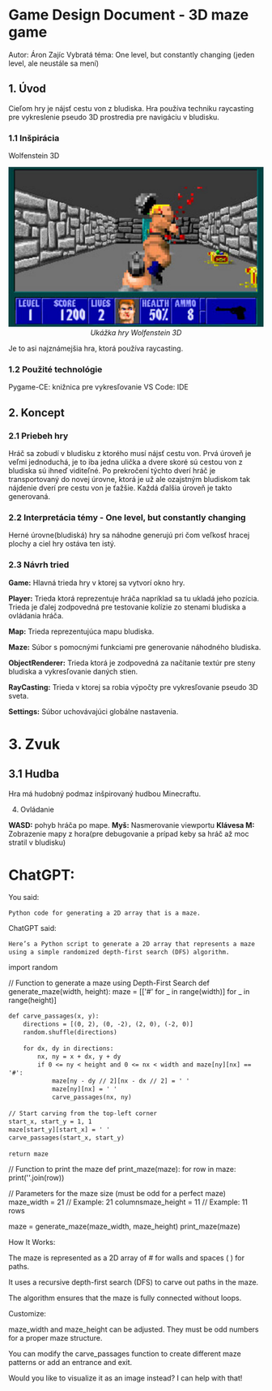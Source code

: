 # Game Design Document - 3D maze game

Autor: Áron Zajíc
Vybratá téma: One level, but constantly changing (jeden level, ale neustále sa mení)

## 1. Úvod

Cieľom hry je nájsť cestu von z bludiska. Hra používa techniku raycasting pre vykreslenie pseudo 3D prostredia pre navigáciu v bludisku.

### 1.1 Inšpirácia

Wolfenstein 3D

<p align="center">
  <img src="https://github.com/AronZajic/ZajicOT/blob/main/screenshot.jpg" alt="Wolfenstein 3D">
  <br>
  <em>Ukážka hry Wolfenstein 3D</em>
</p>


Je to asi najznámejšia hra, ktorá používa raycasting.

### 1.2 Použité technológie

Pygame-CE: knižnica pre vykresľovanie
VS Code: IDE

## 2. Koncept

### 2.1 Priebeh hry

Hráč sa zobudí v bludisku z ktorého musí nájsť cestu von. Prvá úroveň je veľmi jednoduchá, je to iba jedna ulička a dvere skoré sú cestou von z bludiska sú ihneď viditeľné. Po prekročení týchto dverí hráč je transportovaný do novej úrovne, ktorá je už ale ozajstným bludiskom tak nájdenie dverí pre cestu von je ťažšie. Každá ďalšia úroveň je takto generovaná.

### 2.2 Interpretácia témy - One level, but constantly changing

Herné úrovne(bludiská) hry sa náhodne generujú pri čom veľkosť hracej plochy a ciel hry ostáva ten istý.

### 2.3 Návrh tried

**Game:** Hlavná trieda hry v ktorej sa vytvorí okno hry.

**Player:** Trieda ktorá reprezentuje hráča napríklad sa tu ukladá jeho pozícia. Trieda je ďalej zodpovedná pre testovanie kolízie zo stenami bludiska a ovládania hráča.

**Map:** Trieda reprezentujúca mapu bludiska.

**Maze:** Súbor s pomocnými funkciami pre generovanie náhodného bludiska.

**ObjectRenderer:** Trieda ktorá je zodpovedná za načítanie textúr pre steny bludiska a vykresľovanie daných stien.

**RayCasting:** Trieda v ktorej sa robia výpočty pre vykresľovanie pseudo 3D sveta.

**Settings:** Súbor uchovávajúci globálne nastavenia.

# 3. Zvuk

## 3.1 Hudba

Hra má hudobný podmaz inšpirovaný hudbou Minecraftu.

4. Ovládanie

**WASD:** pohyb hráča po mape.
**Myš:** Nasmerovanie viewportu
**Klávesa M:** Zobrazenie mapy z hora(pre debugovanie a prípad keby sa hráč až moc stratil v bludisku)


# ChatGPT:

You said:

    Python code for generating a 2D array that is a maze.
    
ChatGPT said:

    Here’s a Python script to generate a 2D array that represents a maze using a simple randomized depth-first search (DFS) algorithm.
    
import random

// Function to generate a maze using Depth-First Search
def generate_maze(width, height):
    maze = [['#' for _ in range(width)] for _ in range(height)]
    
    def carve_passages(x, y):
        directions = [(0, 2), (0, -2), (2, 0), (-2, 0)]
        random.shuffle(directions)
        
        for dx, dy in directions:
            nx, ny = x + dx, y + dy
            if 0 <= ny < height and 0 <= nx < width and maze[ny][nx] == '#':
                maze[ny - dy // 2][nx - dx // 2] = ' '
                maze[ny][nx] = ' '
                carve_passages(nx, ny)
                
    // Start carving from the top-left corner
    start_x, start_y = 1, 1
    maze[start_y][start_x] = ' '
    carve_passages(start_x, start_y)
    
    return maze
    
// Function to print the maze
def print_maze(maze):
    for row in maze:
        print(''.join(row))
        
// Parameters for the maze size (must be odd for a perfect maze)
maze_width = 21  // Example: 21
columnsmaze_height = 11  // Example: 11 rows

maze = generate_maze(maze_width, maze_height)
print_maze(maze)

How It Works:

The maze is represented as a 2D array of # for walls and spaces ( ) for paths.

It uses a recursive depth-first search (DFS) to carve out paths in the maze.

The algorithm ensures that the maze is fully connected without loops.

Customize:

maze_width and maze_height can be adjusted. They must be odd numbers for a proper maze structure.

You can modify the carve_passages function to create different maze patterns or add an entrance and exit.

Would you like to visualize it as an image instead? I can help with that!


